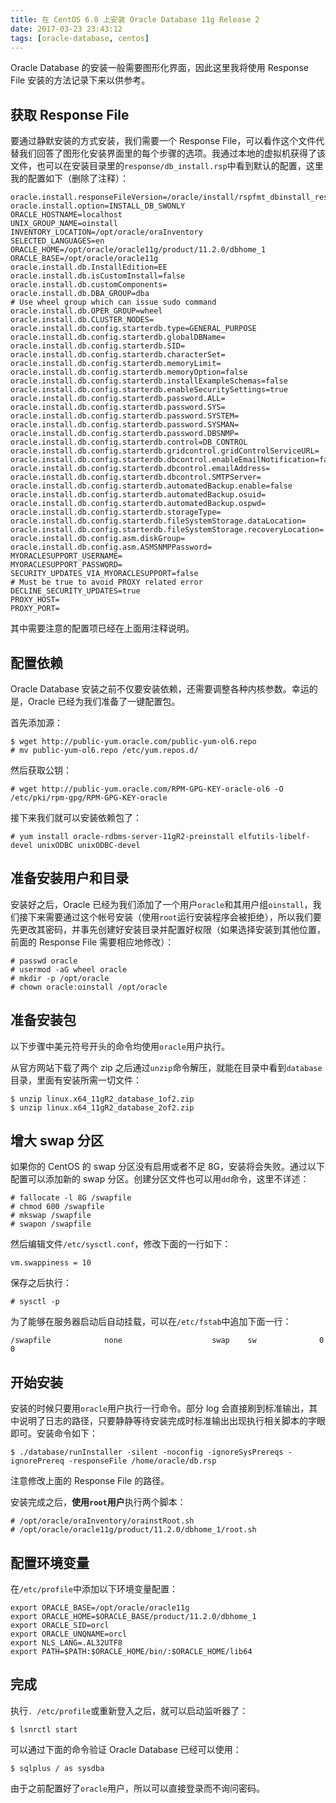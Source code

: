 ```yaml
---
title: 在 CentOS 6.8 上安装 Oracle Database 11g Release 2
date: 2017-03-23 23:43:12
tags: [oracle-database, centos]
---
```


Oracle Database 的安装一般需要图形化界面，因此这里我将使用 Response File 安装的方法记录下来以供参考。

## 获取 Response File

要通过静默安装的方式安装，我们需要一个 Response File，可以看作这个文件代替我们回答了图形化安装界面里的每个步骤的选项。我通过本地的虚拟机获得了该文件，也可以在安装目录里的`response/db_install.rsp`中看到默认的配置，这里我的配置如下（删除了注释）：

```
oracle.install.responseFileVersion=/oracle/install/rspfmt_dbinstall_response_schema_v11_2_0
oracle.install.option=INSTALL_DB_SWONLY
ORACLE_HOSTNAME=localhost
UNIX_GROUP_NAME=oinstall
INVENTORY_LOCATION=/opt/oracle/oraInventory
SELECTED_LANGUAGES=en
ORACLE_HOME=/opt/oracle/oracle11g/product/11.2.0/dbhome_1
ORACLE_BASE=/opt/oracle/oracle11g
oracle.install.db.InstallEdition=EE
oracle.install.db.isCustomInstall=false
oracle.install.db.customComponents=
oracle.install.db.DBA_GROUP=dba
# Use wheel group which can issue sudo command
oracle.install.db.OPER_GROUP=wheel
oracle.install.db.CLUSTER_NODES=
oracle.install.db.config.starterdb.type=GENERAL_PURPOSE
oracle.install.db.config.starterdb.globalDBName=
oracle.install.db.config.starterdb.SID=
oracle.install.db.config.starterdb.characterSet=
oracle.install.db.config.starterdb.memoryLimit=
oracle.install.db.config.starterdb.memoryOption=false
oracle.install.db.config.starterdb.installExampleSchemas=false
oracle.install.db.config.starterdb.enableSecuritySettings=true
oracle.install.db.config.starterdb.password.ALL=
oracle.install.db.config.starterdb.password.SYS=
oracle.install.db.config.starterdb.password.SYSTEM=
oracle.install.db.config.starterdb.password.SYSMAN=
oracle.install.db.config.starterdb.password.DBSNMP=
oracle.install.db.config.starterdb.control=DB_CONTROL
oracle.install.db.config.starterdb.gridcontrol.gridControlServiceURL=
oracle.install.db.config.starterdb.dbcontrol.enableEmailNotification=false
oracle.install.db.config.starterdb.dbcontrol.emailAddress=
oracle.install.db.config.starterdb.dbcontrol.SMTPServer=
oracle.install.db.config.starterdb.automatedBackup.enable=false
oracle.install.db.config.starterdb.automatedBackup.osuid=
oracle.install.db.config.starterdb.automatedBackup.ospwd=
oracle.install.db.config.starterdb.storageType=
oracle.install.db.config.starterdb.fileSystemStorage.dataLocation=
oracle.install.db.config.starterdb.fileSystemStorage.recoveryLocation=
oracle.install.db.config.asm.diskGroup=
oracle.install.db.config.asm.ASMSNMPPassword=
MYORACLESUPPORT_USERNAME=
MYORACLESUPPORT_PASSWORD=
SECURITY_UPDATES_VIA_MYORACLESUPPORT=false
# Must be true to avoid PROXY related error
DECLINE_SECURITY_UPDATES=true
PROXY_HOST=
PROXY_PORT=
```

其中需要注意的配置项已经在上面用注释说明。

## 配置依赖

Oracle Database 安装之前不仅要安装依赖，还需要调整各种内核参数。幸运的是，Oracle 已经为我们准备了一键配置包。

首先添加源：

```
$ wget http://public-yum.oracle.com/public-yum-ol6.repo
# mv public-yum-ol6.repo /etc/yum.repos.d/
```

然后获取公钥：

```
# wget http://public-yum.oracle.com/RPM-GPG-KEY-oracle-ol6 -O /etc/pki/rpm-gpg/RPM-GPG-KEY-oracle
```

接下来我们就可以安装依赖包了：

```
# yum install oracle-rdbms-server-11gR2-preinstall elfutils-libelf-devel unixODBC unixODBC-devel
```

## 准备安装用户和目录

安装好之后，Oracle 已经为我们添加了一个用户`oracle`和其用户组`oinstall`，我们接下来需要通过这个帐号安装（使用`root`运行安装程序会被拒绝），所以我们要先更改其密码，并事先创建好安装目录并配置好权限（如果选择安装到其他位置，前面的 Response File 需要相应地修改）：

```
# passwd oracle
# usermod -aG wheel oracle
# mkdir -p /opt/oracle
# chown oracle:oinstall /opt/oracle
```

## 准备安装包

以下步骤中美元符号开头的命令均使用`oracle`用户执行。

从官方网站下载了两个 zip 之后通过`unzip`命令解压，就能在目录中看到`database`目录，里面有安装所需一切文件：

```
$ unzip linux.x64_11gR2_database_1of2.zip
$ unzip linux.x64_11gR2_database_2of2.zip
```

##  增大 swap 分区

如果你的 CentOS 的 swap 分区没有启用或者不足 8G，安装将会失败。通过以下配置可以添加新的 swap 分区。创建分区文件也可以用`dd`命令，这里不详述：

```
# fallocate -l 8G /swapfile
# chmod 600 /swapfile
# mkswap /swapfile
# swapon /swapfile
```

然后编辑文件`/etc/sysctl.conf`，修改下面的一行如下：

```
vm.swappiness = 10
```

保存之后执行：

```
# sysctl -p
```

为了能够在服务器启动后自动挂载，可以在`/etc/fstab`中追加下面一行：

```
/swapfile            none                    swap    sw              0 0
```

## 开始安装

安装的时候只要用`oracle`用户执行一行命令。部分 log 会直接刷到标准输出，其中说明了日志的路径，只要静静等待安装完成时标准输出出现执行相关脚本的字眼即可。安装命令如下：

```
$ ./database/runInstaller -silent -noconfig -ignoreSysPrereqs -ignorePrereq -responseFile /home/oracle/db.rsp
```

注意修改上面的 Response File 的路径。

安装完成之后，**使用`root`用户**执行两个脚本：

```
# /opt/oracle/oraInventory/orainstRoot.sh
# /opt/oracle/oracle11g/product/11.2.0/dbhome_1/root.sh
```

## 配置环境变量

在`/etc/profile`中添加以下环境变量配置：

```
export ORACLE_BASE=/opt/oracle/oracle11g
export ORACLE_HOME=$ORACLE_BASE/product/11.2.0/dbhome_1
export ORACLE_SID=orcl
export ORACLE_UNQNAME=orcl
export NLS_LANG=.AL32UTF8
export PATH=$PATH:$ORACLE_HOME/bin/:$ORACLE_HOME/lib64
```

## 完成

执行`. /etc/profile`或重新登入之后，就可以启动监听器了：

```
$ lsnrctl start
```

可以通过下面的命令验证 Oracle Database 已经可以使用：

```
$ sqlplus / as sysdba
```

由于之前配置好了`oracle`用户，所以可以直接登录而不询问密码。